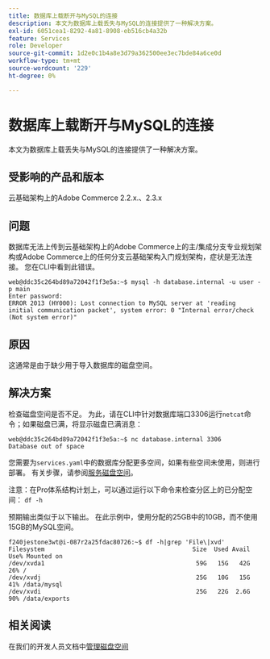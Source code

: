 ```yaml
---
title: 数据库上载断开与MySQL的连接
description: 本文为数据库上载丢失与MySQL的连接提供了一种解决方案。
exl-id: 6051cea1-8292-4a81-8908-eb516cb4a32b
feature: Services
role: Developer
source-git-commit: 1d2e0c1b4a8e3d79a362500ee3ec7bde84a6ce0d
workflow-type: tm+mt
source-wordcount: '229'
ht-degree: 0%

---
```


# 数据库上载断开与MySQL的连接

本文为数据库上载丢失与MySQL的连接提供了一种解决方案。

## 受影响的产品和版本

云基础架构上的Adobe Commerce 2.2.x.、2.3.x

## 问题

数据库无法上传到云基础架构上的Adobe Commerce上的主/集成分支专业规划架构或Adobe Commerce上的任何分支云基础架构入门规划架构，症状是无法连接。 您在CLI中看到此错误。

```
web@ddc35c264bd89a72042f1f3e5a:~$ mysql -h database.internal -u user -p main
Enter password:
ERROR 2013 (HY000): Lost connection to MySQL server at 'reading initial communication packet', system error: 0 "Internal error/check (Not system error)"
```

## 原因

这通常是由于缺少用于导入数据库的磁盘空间。

## 解决方案

检查磁盘空间是否不足。 为此，请在CLI中针对数据库端口3306运行`netcat`命令；如果磁盘已满，将显示磁盘已满消息：

```
web@ddc35c264bd89a72042f1f3e5a:~$ nc database.internal 3306
Database out of space
```

您需要为`services.yaml`中的数据库分配更多空间，如果有些空间未使用，则进行部署。 有关步骤，请参阅[服务磁盘空间](https://devdocs.magento.com/cloud/project/manage-disk-space.html#service-disk-space)。

注意：在Pro体系结构计划上，可以通过运行以下命令来检查分区上的已分配空间： `df -h`

预期输出类似于以下输出。 在此示例中，使用分配的25GB中的10GB，而不使用15GB的MySQL空间。

```
f240jestone3wt@i-087r2a25fdac80726:~$ df -h|grep 'File\|xvd'
Filesystem                                         Size  Used Avail Use% Mounted on
/dev/xvda1                                          59G   15G   42G  26% /
/dev/xvdj                                           25G   10G   15G  41% /data/mysql
/dev/xvdi                                           25G   22G  2.6G  90% /data/exports
```

## 相关阅读

在我们的开发人员文档中[管理磁盘空间](https://devdocs.magento.com/cloud/project/manage-disk-space.html)
